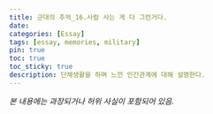 ```yaml
---
title: 군대의 추억_16.사람 사는 게 다 그런거다.
date: 
categories: [Essay]
tags: [essay, memories, military]
pin: true
toc: true
toc_sticky: true
description: 단체생활을 하며 느낀 인간관계에 대해 설명한다.
---
```


_본 내용에는 과장되거나 허위 사실이 포함되어 있음._